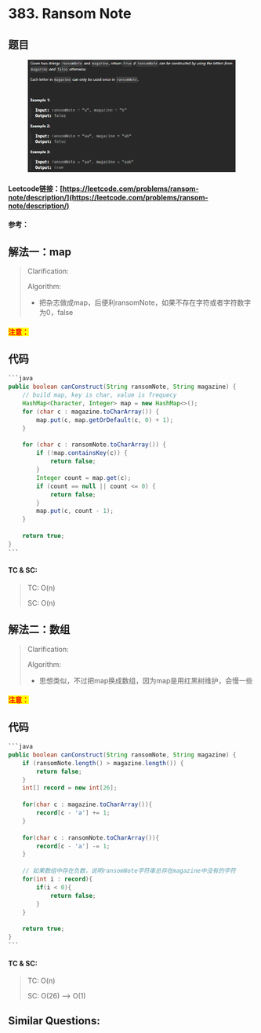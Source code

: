 # 383. Ransom Note

## 题目

<figure><img src="../../.gitbook/assets/image (4) (1) (1) (1) (1) (1) (1) (1).png" alt=""><figcaption></figcaption></figure>

#### Leetcode链接：[https://leetcode.com/problems/ransom-note/description/](https://leetcode.com/problems/ransom-note/description/)

#### 参考：

## 解法一：map

> Clarification:&#x20;
>
> Algorithm:&#x20;
>
> * 把杂志做成map，后便利ransomNote，如果不存在字符或者字符数字为0，false

#### <mark style="color:red;">注意：</mark>

## 代码

````java
```java
public boolean canConstruct(String ransomNote, String magazine) {
    // build map, key is char, value is frequecy
    HashMap<Character, Integer> map = new HashMap<>();
    for (char c : magazine.toCharArray()) {
        map.put(c, map.getOrDefault(c, 0) + 1);
    }

    for (char c : ransomNote.toCharArray()) {
        if (!map.containsKey(c)) {
            return false;
        }
        Integer count = map.get(c);
        if (count == null || count <= 0) {
            return false;
        }
        map.put(c, count - 1);
    }

    return true;
}
```
````

#### TC & SC:&#x20;

> TC: O(n)
>
> SC: O(n)

## 解法二：数组

> Clarification:&#x20;
>
> Algorithm:&#x20;
>
> * 思想类似，不过把map换成数组，因为map是用红黑树维护，会慢一些

#### <mark style="color:red;">注意：</mark>

## 代码

````java
```java
public boolean canConstruct(String ransomNote, String magazine) {
    if (ransomNote.length() > magazine.length()) {
        return false;
    }
    int[] record = new int[26];

    for(char c : magazine.toCharArray()){
        record[c - 'a'] += 1;
    }

    for(char c : ransomNote.toCharArray()){
        record[c - 'a'] -= 1;
    }
    
    // 如果数组中存在负数，说明ransomNote字符串总存在magazine中没有的字符
    for(int i : record){
        if(i < 0){
            return false;
        }
    }

    return true;
}
```
````

#### TC & SC:&#x20;

> TC: O(n)
>
> SC: O(26) --> O(1)

## **Similar Questions:**&#x20;
